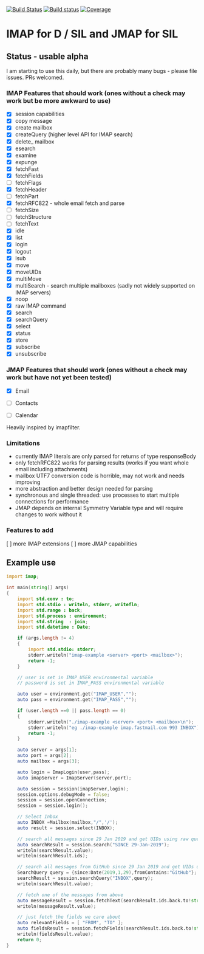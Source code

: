 [![Build Status](https://travis-ci.org/symmetryinvestments/imap-d.svg?branch=master)](https://travis-ci.org/symmetryinvestments/imap-d)
[![Build status](https://ci.appveyor.com/api/projects/status/mpti6h28igwso71e/branch/master?svg=true)](https://ci.appveyor.com/project/Laeeth/imap-d/branch/master)
[![Coverage](https://codecov.io/gh/symmetryinvestments/imap-d/branch/master/graph/badge.svg)](https://codecov.io/gh/symmetryinvestments/imap-d)

# IMAP for D / SIL and JMAP for SIL

## Status - usable alpha
I am starting to use this daily, but there are probably many bugs - please file issues.  PRs welcomed.

### IMAP Features that should work (ones without a check may work but be more awkward to use)

- [X] session capabilities
- [X] copy message
- [X] create mailbox
- [X] createQuery (higher level API for IMAP search)
- [X] delete_ mailbox
- [X] esearch
- [X] examine
- [X] expunge
- [X] fetchFast
- [X] fetchFields
- [ ] fetchFlags
- [X] fetchHeader
- [ ] fetchPart
- [X] fetchRFC822 - whole email fetch and parse
- [ ] fetchSize
- [ ] fetchStructure
- [ ] fetchText
- [X] idle
- [X] list
- [X] login
- [X] logout
- [X] lsub
- [X] move
- [X] moveUIDs
- [X] multiMove
- [X] multiSearch - search multiple mailboxes (sadly not widely supported on IMAP servers)
- [X] noop
- [X] raw IMAP command
- [X] search
- [X] searchQuery
- [X] select
- [X] status
- [X] store
- [X] subscribe
- [X] unsubscribe

### JMAP Features that should work (ones without a check may work but have not yet been tested)

- [X] Email
- [ ] Contacts
- [ ] Calendar


Heavily inspired by imapfilter.

### Limitations
- currently IMAP literals are only parsed for returns of type responseBody
- only fetchRFC822 works for parsing results (works if you want whole email including
  attachments)
- mailbox UTF7 conversion code is horrible, may not work and needs improving
- more abstraction and better design needed for parsing
- synchronous and single threaded: use processes to start multiple connections for performance
- JMAP depends on internal Symmetry Variable type and will require changes to work without it


### Features to add

[ ] more IMAP extensions
[ ] more JMAP capabilities

## Example use

```d
import imap;

int main(string[] args)
{
	import std.conv : to;
	import std.stdio : writeln, stderr, writefln;
	import std.range : back;
	import std.process : environment;
	import std.string  : join;
	import std.datetime : Date;

	if (args.length != 4)
	{
		import std.stdio: stderr;
		stderr.writeln("imap-example <server> <port> <mailbox>");
		return -1;
	}

	// user is set in IMAP_USER environmental variable
	// password is set in IMAP_PASS environmental variable

	auto user = environment.get("IMAP_USER","");
	auto pass = environment.get("IMAP_PASS","");

	if (user.length ==0 || pass.length == 0)
	{
		stderr.writeln("./imap-example <server> <port> <mailbox>\n");
		stderr.writeln("eg ./imap-example imap.fastmail.com 993 INBOX");
		return -1;
	}

	auto server = args[1];
	auto port = args[2];
	auto mailbox = args[3];

	auto login = ImapLogin(user,pass);
	auto imapServer = ImapServer(server,port);

	auto session = Session(imapServer,login);
	session.options.debugMode = false;
	session = session.openConnection;
	session = session.login();

	// Select Inbox
	auto INBOX =Mailbox(mailbox,"/",'/');
	auto result = session.select(INBOX);

	// search all messages since 29 Jan 2019 and get UIDs using raw query interface
	auto searchResult = session.search("SINCE 29-Jan-2019");
	writeln(searchResult.value);
	writeln(searchResult.ids);

	// search all messages from GitHub since 29 Jan 2019 and get UIDs using high level query interface
	SearchQuery query = {since:Date(2019,1,29),fromContains:"GitHub"};
	searchResult = session.searchQuery("INBOX",query);
	writeln(searchResult.value);

	// fetch one of the messages from above
	auto messageResult = session.fetchText(searchResult.ids.back.to!string);
	writeln(messageResult.value);

	// just fetch the fields we care about
	auto relevantFields = [ "FROM", "TO" ];
	auto fieldsResult = session.fetchFields(searchResult.ids.back.to!string,relevantFields.join(" "));
	writeln(fieldsResult.value);
	return 0;
}
```

